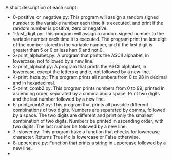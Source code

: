 A short description of each script:
+ 0-positive_or_negative.py: This program will assign a random signed number to the variable number each time it is executed, and print if the random number is positive, zero or negative.
+ 1-last_digit.py: This program will assign a random signed number to the variable number each time it is executed. The program print the last digit of the number stored in the variable number, and if the last digit is greater than 5 or 0 or less han 6 and not 0.
+ 2-print_alphabet.py: A program that prints the ASCII alphabet, in lowercase, not followed by a new line.
+ 3-print_alphabt.py: A program that prints the ASCII alphabet, in lowercase, except the letters q and e, not followed by a new line.
+ 4-print_hexa.py: This program prints all numbers from 0 to 98 in decimal and in hexadecimal.
+ 5-print_comb2.py: This program prints numbers from 0 to 99, printed in ascending order, separated by a comma and a space. Print two digits and the last number followed by a new line.
+ 6-print_comb3.py: This program that prints all possible different combinations of two digits. Numbers are separated by comma, followed by a space. The two digits are different and print only the smallest combination of two digits. Numbers be printed in ascending order, with two digits. The last number be followed by a new line.
+ 7-islower.py: This program have a function that checks for lowercase character. Returns True if c is lowercase or False otherwise.
+ 8-uppercase.py: Function that prints a string in uppercase followed by a new line.
+
